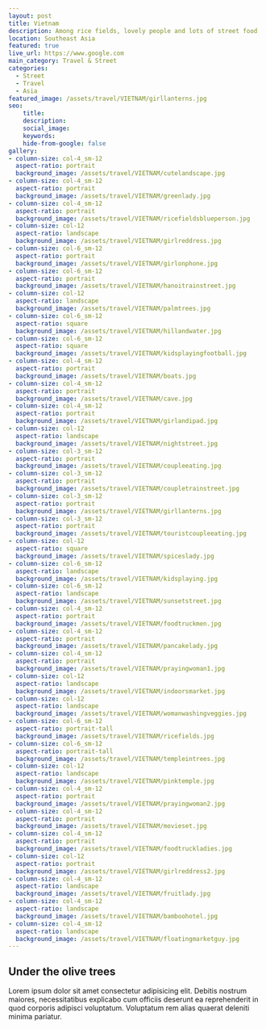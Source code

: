 ```yaml
---
layout: post
title: Vietnam
description: Among rice fields, lovely people and lots of street food
location: Southeast Asia
featured: true
live_url: https://www.google.com
main_category: Travel & Street
categories:
  - Street
  - Travel
  - Asia
featured_image: /assets/travel/VIETNAM/girllanterns.jpg
seo:
    title:
    description:
    social_image:
    keywords:
    hide-from-google: false 
gallery:
- column-size: col-4_sm-12
  aspect-ratio: portrait
  background_image: /assets/travel/VIETNAM/cutelandscape.jpg
- column-size: col-4_sm-12
  aspect-ratio: portrait
  background_image: /assets/travel/VIETNAM/greenlady.jpg
- column-size: col-4_sm-12
  aspect-ratio: portrait
  background_image: /assets/travel/VIETNAM/ricefieldsblueperson.jpg
- column-size: col-12
  aspect-ratio: landscape
  background_image: /assets/travel/VIETNAM/girlreddress.jpg
- column-size: col-6_sm-12
  aspect-ratio: portrait
  background_image: /assets/travel/VIETNAM/girlonphone.jpg
- column-size: col-6_sm-12
  aspect-ratio: portrait
  background_image: /assets/travel/VIETNAM/hanoitrainstreet.jpg
- column-size: col-12
  aspect-ratio: landscape
  background_image: /assets/travel/VIETNAM/palmtrees.jpg
- column-size: col-6_sm-12
  aspect-ratio: square
  background_image: /assets/travel/VIETNAM/hillandwater.jpg
- column-size: col-6_sm-12
  aspect-ratio: square
  background_image: /assets/travel/VIETNAM/kidsplayingfootball.jpg
- column-size: col-4_sm-12
  aspect-ratio: portrait
  background_image: /assets/travel/VIETNAM/boats.jpg
- column-size: col-4_sm-12
  aspect-ratio: portrait
  background_image: /assets/travel/VIETNAM/cave.jpg
- column-size: col-4_sm-12
  aspect-ratio: portrait
  background_image: /assets/travel/VIETNAM/girlandipad.jpg
- column-size: col-12
  aspect-ratio: landscape
  background_image: /assets/travel/VIETNAM/nightstreet.jpg
- column-size: col-3_sm-12
  aspect-ratio: portrait
  background_image: /assets/travel/VIETNAM/coupleeating.jpg
- column-size: col-3_sm-12
  aspect-ratio: portrait
  background_image: /assets/travel/VIETNAM/coupletrainstreet.jpg
- column-size: col-3_sm-12
  aspect-ratio: portrait
  background_image: /assets/travel/VIETNAM/girllanterns.jpg
- column-size: col-3_sm-12
  aspect-ratio: portrait
  background_image: /assets/travel/VIETNAM/touristcoupleeating.jpg
- column-size: col-12
  aspect-ratio: square
  background_image: /assets/travel/VIETNAM/spiceslady.jpg
- column-size: col-6_sm-12
  aspect-ratio: landscape
  background_image: /assets/travel/VIETNAM/kidsplaying.jpg
- column-size: col-6_sm-12
  aspect-ratio: landscape
  background_image: /assets/travel/VIETNAM/sunsetstreet.jpg
- column-size: col-4_sm-12
  aspect-ratio: portrait
  background_image: /assets/travel/VIETNAM/foodtruckmen.jpg
- column-size: col-4_sm-12
  aspect-ratio: portrait
  background_image: /assets/travel/VIETNAM/pancakelady.jpg
- column-size: col-4_sm-12
  aspect-ratio: portrait
  background_image: /assets/travel/VIETNAM/prayingwoman1.jpg
- column-size: col-12
  aspect-ratio: landscape
  background_image: /assets/travel/VIETNAM/indoorsmarket.jpg 
- column-size: col-12
  aspect-ratio: landscape
  background_image: /assets/travel/VIETNAM/womanwashingveggies.jpg 
- column-size: col-6_sm-12
  aspect-ratio: portrait-tall
  background_image: /assets/travel/VIETNAM/ricefields.jpg
- column-size: col-6_sm-12
  aspect-ratio: portrait-tall
  background_image: /assets/travel/VIETNAM/templeintrees.jpg
- column-size: col-12
  aspect-ratio: landscape
  background_image: /assets/travel/VIETNAM/pinktemple.jpg
- column-size: col-4_sm-12
  aspect-ratio: portrait
  background_image: /assets/travel/VIETNAM/prayingwoman2.jpg
- column-size: col-4_sm-12
  aspect-ratio: portrait
  background_image: /assets/travel/VIETNAM/movieset.jpg
- column-size: col-4_sm-12
  aspect-ratio: portrait
  background_image: /assets/travel/VIETNAM/foodtruckladies.jpg
- column-size: col-12
  aspect-ratio: portrait
  background_image: /assets/travel/VIETNAM/girlreddress2.jpg
- column-size: col-4_sm-12
  aspect-ratio: landscape
  background_image: /assets/travel/VIETNAM/fruitlady.jpg
- column-size: col-4_sm-12
  aspect-ratio: landscape
  background_image: /assets/travel/VIETNAM/bamboohotel.jpg
- column-size: col-4_sm-12
  aspect-ratio: landscape
  background_image: /assets/travel/VIETNAM/floatingmarketguy.jpg
---
```


## Under the olive trees

Lorem ipsum dolor sit amet consectetur adipisicing elit. Debitis nostrum maiores, necessitatibus explicabo cum officiis deserunt ea reprehenderit in quod corporis adipisci voluptatum. Voluptatum rem alias quaerat deleniti minima pariatur.